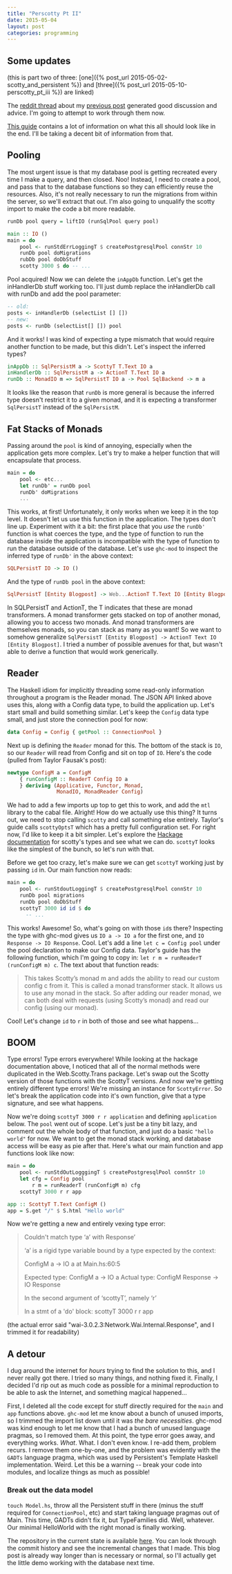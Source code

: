 ```yaml
---
title: "Perscotty Pt II"
date: 2015-05-04
layout: post
categories: programming
---
```


## Some updates

(this is part two of three: [one]({% post_url 2015-05-02-scotty_and_persistent %}) and [three]({% post_url 2015-05-10-perscotty_pt_iii %}) are linked)

The [reddit thread](https://www.reddit.com/r/haskell/comments/34nxtu/scotty_and_persistent_a_beginners_voyage/) about my [previous post](http://www.parsonsmatt.org/2015/05/02/scotty_and_persistent.html) generated good discussion and advice. I'm going to attempt to work through them now.

[This guide](http://taylor.fausak.me/2014/10/21/building-a-json-rest-api-in-haskell/) contains a lot of information on what this all should look like in the end. I'll be taking a decent bit of information from that.

## Pooling

The most urgent issue is that my database pool is getting recreated every time I make a query, and then closed. Noo! Instead, I need to create a pool, and pass that to the database functions so they can efficiently reuse the resources. Also, it's not really necessary to run the migrations from within the server, so we'll extract that out. I'm also going to unqualify the scotty import to make the code a bit more readable.

```haskell
runDb pool query = liftIO (runSqlPool query pool)

main :: IO ()
main = do
    pool <- runStdErrLoggingT $ createPostgresqlPool connStr 10
    runDb pool doMigrations 
    rubDb pool doDbStuff
    scotty 3000 $ do -- ...
```
Pool acquired! Now we can delete the `inAppDb` function. Let's get the inHandlerDb stuff working too. I'll just dumb replace the inHandlerDb call with runDb and add the pool parameter:

```haskell
-- old:
posts <- inHandlerDb (selectList [] [])
-- new:
posts <- runDb (selectList[] []) pool
```
And it works! I was kind of expecting a type mismatch that would require another function to be made, but this didn't. Let's inspect the inferred types?

```haskell
inAppDb :: SqlPersistM a -> ScottyT T.Text IO a
inHandlerDb :: SqlPersistM a -> ActionT T.Text IO a
runDb :: MonadIO m => SqlPersistT IO a -> Pool SqlBackend -> m a
```

It looks like the reason that `runDb` is more general is because the inferred type doesn't restrict it to a given monad, and it is expecting a transformer `SqlPersistT` instead of the `SqlPersistM`.

## Fat Stacks of Monads

Passing around the `pool` is kind of annoying, especially when the application gets more complex. Let's try to make a helper function that will encapsulate that process.

```haskell
main = do
    pool <- etc...
    let runDb' = runDb pool
    runDb' doMigrations
    ...
```
This works, at first! Unfortunately, it only works when we keep it in the top level. It doesn't let us use this function in the application. The types don't line up. Experiment with it a bit: the first place that you *use* the `runDb'` function is what coerces the type, and the type of function to run the database inside the application is incompatible with the type of function to run the database outside of the database. Let's use `ghc-mod` to inspect the inferred type of `runDb'` in the above context:

```haskell
SQLPersistT IO -> IO ()
```
And the type of `runDb pool` in the above context:

```haskell
SqlPersistT [Entity Blogpost] -> Web...ActionT T.Text IO [Entity Blogpost]
```
In SQLPersistT and ActionT, the T indicates that these are monad transformers. A monad transformer gets stacked on top of another monad, allowing you to access two monads. And monad transformers are themselves monads, so you can stack as many as you want! So we want to somehow generalize `SqlPersistT [Entity Blogpost] -> ActionT Text IO [Entity Blogpost]`. I tried a number of possible avenues for that, but wasn't able to derive a function that would work generically.

## Reader

The Haskell idiom for implicitly threading some read-only information throughout a program is the Reader monad. The JSON API linked above uses this, along with a Config data type, to build the application up. Let's start small and build something similar. Let's keep the `Config` data type small, and just store the connection pool for now:

```haskell
data Config = Config { getPool :: ConnectionPool }
```
Next up is defining the `Reader` monad for this. The bottom of the stack is `IO`, so our `Reader` will read from Config and sit on top of `IO`. Here's the code (pulled from Taylor Fausak's post):

```haskell
newtype ConfigM a = ConfigM 
    { runConfigM :: ReaderT Config IO a
    } deriving (Applicative, Functor, Monad, 
                MonadIO, MonadReader Config)
```

We had to add a few imports up top to get this to work, and add the `mtl` library to the cabal file. Alright! How do we actually use this thing? It turns out, we need to stop calling `scotty` and call something else entirely. Taylor's guide calls `scottyOptsT` which has a pretty full configuration set. For right now, I'd like to keep it a bit simpler. Let's explore the [Hackage documentation](https://hackage.haskell.org/package/scotty-0.9.1/docs/Web-Scotty-Trans.html) for scotty's types and see what we can do. `scottyT` looks like the simplest of the bunch, so let's run with that.

Before we get too crazy, let's make sure we can get `scottyT` working just by passing `id` in. Our main function now reads:

```haskell
main = do
    pool <- runStdoutLoggingT $ createPostgresqlPool connStr 10
    runDb pool migrations
    runDb pool doDbStuff
    scottyT 3000 id id $ do
      -- ...
```
This works! Awesome! So, what's going on with those `id`s there? Inspecting the type with ghc-mod gives us `IO a -> IO a` for the first one, and `IO Response -> IO Response`. Cool. Let's add a line `let c = Config pool` under the pool declaration to make our Config data. Taylor's guide has the following function, which I'm going to copy in: `let r m = runReaderT (runConfigM m) c`. The text about that function reads:

> This takes Scotty’s monad m and adds the ability to read our custom config c from it. This is called a monad transformer stack. It allows us to use any monad in the stack. So after adding our reader monad, we can both deal with requests (using Scotty’s monad) and read our config (using our monad).

Cool! Let's change `id` to `r` in both of those and see what happens...

## BOOM

Type errors! Type errors everywhere! While looking at the hackage documentation above, I noticed that all of the normal methods were duplicated in the Web.Scotty.Trans package. Let's swap out the Scotty version of those functions with the ScottyT versions. And now we're getting entirely different type errors! We're missing an instance for `ScottyError`. So let's break the application code into it's own function, give that a type signature, and see what happens.

Now we're doing `scottyT 3000 r r application` and defining `application` below. The `pool` went out of scope. Let's just be a tiny bit lazy, and comment out the whole body of that function, and just do a basic `"hello world"` for now. We want to get the monad stack working, and database access will be easy as pie after that. Here's what our main function and app functions look like now:

```haskell
main = do
    pool <- runStdOutLogggingT $ createPostgresqlPool connStr 10
    let cfg = Config pool
        r m = runReaderT (runConfigM m) cfg
    scottyT 3000 r r app

app :: ScottyT T.Text ConfigM ()
app = S.get "/" $ S.html "Hello world"
```
Now we're getting a new and entirely vexing type error:

> Couldn't match type ‘a’ with Response’ 
>
> ‘a’ is a rigid type variable bound by a type expected by the context: 
>
> ConfigM a -> IO a at Main.hs:60:5
>
> Expected type: ConfigM a -> IO a 
> Actual type: ConfigM Response -> IO Response
>
> In the second argument of ‘scottyT’, namely ‘r’
>
> In a stmt of a 'do' block: scottyT 3000 r r app

(the actual error said "wai-3.0.2.3:Network.Wai.Internal.Response", and I trimmed it for readability)

## A detour

I dug around the internet for *hours* trying to find the solution to this, and I never really got there. I tried so many things, and nothing fixed it. Finally, I decided I'd rip out as much code as possible for a minimal reproduction to be able to ask the Internet, and something magical happened...

First, I deleted all the code except for stuff directly required for the `main` and `app` functions above. `ghc-mod` let me know about a bunch of unused imports, so I trimmed the import list down until it was *the bare necessities*. ghc-mod was kind enough to let me know that I had a bunch of unused language pragmas, so I removed them. At this point, the type error goes away, and everything works. *What*. What. I don't even know. I re-add them, problem recurs. I remove them one-by-one, and the problem was evidently with the `GADTs` language pragma, which was used by Persistent's Template Haskell implementation. Weird. Let this be a warning -- break your code into modules, and localize things as much as possible!

### Break out the data model

`touch Model.hs`, throw all the Persistent stuff in there (minus the stuff required for `ConnectionPool`, etc) and start taking language pragmas out of Main. This time, GADTs didn't fix it, but TypeFamilies did. Well, whatever. Our minimal HelloWorld with the right monad is finally working.

The repository in the current state is available [here](https://github.com/parsonsmatt/scotty-persistent-example/tree/monad-stacks). You can look through the commit history and see the incremental changes that I made. This blog post is already way longer than is necessary or normal, so I'll actually get the little demo working with the database next time.

